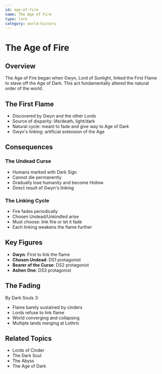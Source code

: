 ```yaml
---
id: age-of-fire
name: The Age of Fire
type: lore
category: world-history
---
```


# The Age of Fire

## Overview
The Age of Fire began when Gwyn, Lord of Sunlight, linked the First Flame to stave off the Age of Dark. This act fundamentally altered the natural order of the world.

## The First Flame
- Discovered by Gwyn and the other Lords
- Source of disparity: life/death, light/dark
- Natural cycle: meant to fade and give way to Age of Dark
- Gwyn's linking: artificial extension of the Age

## Consequences
### The Undead Curse
- Humans marked with Dark Sign
- Cannot die permanently
- Gradually lose humanity and become Hollow
- Direct result of Gwyn's linking

### The Linking Cycle
- Fire fades periodically
- Chosen Undead/Unkindled arise
- Must choose: link fire or let it fade
- Each linking weakens the flame further

## Key Figures
- **Gwyn**: First to link the flame
- **Chosen Undead**: DS1 protagonist
- **Bearer of the Curse**: DS2 protagonist
- **Ashen One**: DS3 protagonist

## The Fading
By Dark Souls 3:
- Flame barely sustained by cinders
- Lords refuse to link flame
- World converging and collapsing
- Multiple lands merging at Lothric

## Related Topics
- Lords of Cinder
- The Dark Soul
- The Abyss
- The Age of Dark